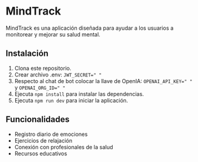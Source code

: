 # MindTrack

MindTrack es una aplicación diseñada para ayudar a los usuarios a monitorear y mejorar su salud mental. 

## Instalación

1. Clona este repositorio.
2. Crear archivo .env: `JWT_SECRET=" "`
3. Respecto al chat de bot colocar la llave de OpenIA: `OPENAI_API_KEY=" "` y `OPENAI_ORG_ID=" "`
3. Ejecuta `npm install` para instalar las dependencias.
4. Ejecuta `npm run dev` para iniciar la aplicación.


## Funcionalidades

- Registro diario de emociones
- Ejercicios de relajación
- Conexión con profesionales de la salud
- Recursos educativos

